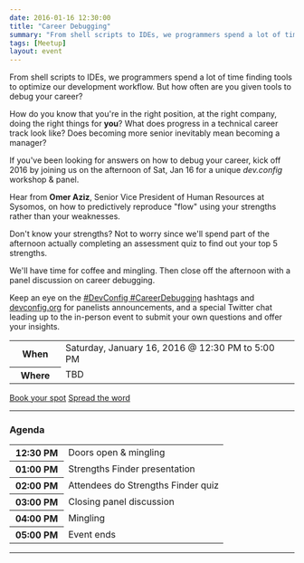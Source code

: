 ```yaml
---
date: 2016-01-16 12:30:00
title: "Career Debugging"
summary: "From shell scripts to IDEs, we programmers spend a lot of time finding tools to optimize our development workflow. But how often are you given tools to debug your career?"
tags: [Meetup]
layout: event
---
```


From shell scripts to IDEs, we programmers spend a lot of time finding tools to optimize our development workflow. But how often are you given tools to debug your career?

How do you know that you're in the right position, at the right company, doing the right things for **you**? What does progress in a technical career track look like? Does becoming more senior inevitably mean becoming a manager?

If you've been looking for answers on how to debug your career, kick off 2016 by joining us on the afternoon of Sat, Jan 16 for a unique *dev.config* workshop & panel.

Hear from **Omer Aziz**, Senior Vice President of Human Resources at Sysomos, on how to predictively reproduce "flow" using your strengths rather than your weaknesses.

Don't know your strengths? Not to worry since we'll spend part of the afternoon actually completing an assessment quiz to find out your top 5 strengths.

We'll have time for coffee and mingling. Then close off the afternoon with a panel discussion on career debugging.

Keep an eye on the [#DevConfig #CareerDebugging](https://twitter.com/search?f=tweets&q=%23DevConfig%20%23CareerDebugging&src=typd) hashtags and [devconfig.org](http://devconfig.org/) for panelists announcements, and a special Twitter chat leading up to the in-person event to submit your own questions and offer your insights.

<div class="row">
  <div class="col-lg-8">
    <table class="table table-striped table-bordered">
      <tr>
        <th width="75">When</th>
        <td>Saturday, January 16, 2016 @ 12:30 PM to 5:00 PM</td>
      </tr>
      <tr>
        <th>Where</th>
        <td><!--<a target="_blank" href="https://goo.gl/maps/uLzLG"><strong>Bento Miso</strong> &mdash; 862 Richmond Street West, Suite 100</a>-->TBD</td>
      </tr>
    </table>
  </div>

  <div class="col-lg-4">
    <a class="btn btn-danger btn-block" href="www.meetup.com/dev-config/events/227566392/"><i class="fa fa-fw fa-ticket"></i> Book your spot</a>
    <a class="btn btn-success btn-block" href="#share"><i class="fa fa-fw fa-share"></i> Spread the word</a>
  </div>
</div>

----

### Agenda
 
<table class="table table-striped table-bordered">
  <tr>
    <th width="80">12:30 PM</th>
    <td>Doors open & mingling</td>
  </tr>
  <tr>
    <th>01:00 PM</th>
    <td>Strengths Finder presentation</td>
  </tr>
  <tr>
    <th>02:00 PM</th>
    <td>Attendees do Strengths Finder quiz</td>
  </tr>
  <tr>
    <th>03:00 PM</th>
    <td>Closing panel discussion</td>
  </tr>
  <tr>
    <th>04:00 PM</th>
    <td>Mingling </td>
  </tr>
  <tr>
    <th>05:00 PM</th>
    <td>Event ends</td>
  </tr>
</table>

----
<!--
<div class="embed-responsive embed-responsive-16by9">
  <iframe class="embed-responsive-item" src="https://www.google.com/maps/embed?pb=!1m14!1m8!1m3!1d11548.43628875193!2d-79.380953!3d43.645899!3m2!1i1024!2i768!4f13.1!3m3!1m2!1s0x0%3A0x38fdb7d96640b4da!2sBitmaker+Labs!5e0!3m2!1sen!2sus!4v1408112350914"></iframe>
  <iframe src="https://www.google.com/maps/embed?pb=!1m14!1m8!1m3!1d2887.174796643479!2d-79.41226329999999!3d43.64453150000001!3m2!1i1024!2i768!4f13.1!3m3!1m2!1s0x882b34e2e473aa19%3A0x437e0c472348702f!2s862+Richmond+St+W+%23100%2C+Toronto%2C+ON+M6J+1C9%2C+Canada!5e0!3m2!1sen!2sus!4v1429032120376"></iframe>
</div>
-->
